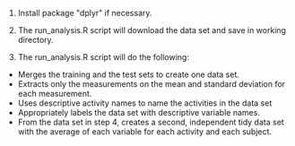1. Install package "dplyr" if necessary. 

2. The run_analysis.R script will download the data set and save in working directory. 

3. The run_analysis.R script will do the following: 

- Merges the training and the test sets to create one data set.
- Extracts only the measurements on the mean and standard deviation for each measurement.
- Uses descriptive activity names to name the activities in the data set
- Appropriately labels the data set with descriptive variable names.
- From the data set in step 4, creates a second, independent tidy data set with the average of each variable for each activity and each subject.

